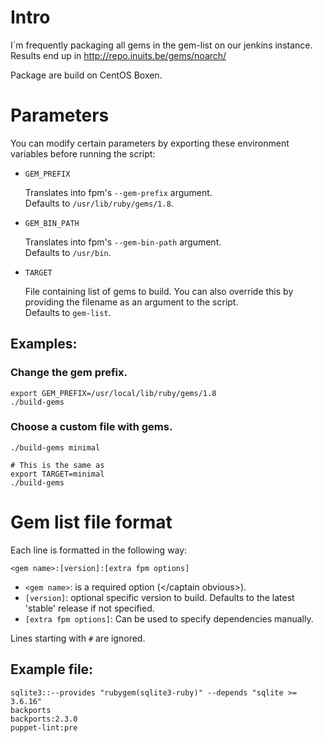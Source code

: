 # Intro

I`m frequently packaging all gems in the gem-list on our jenkins instance.
Results end up in  http://repo.inuits.be/gems/noarch/

Package are build on CentOS Boxen.


# Parameters

You can modify certain parameters by exporting these environment variables before running the script:

* `GEM_PREFIX`

    Translates into fpm's `--gem-prefix` argument.<br/>
    Defaults to `/usr/lib/ruby/gems/1.8`.

* `GEM_BIN_PATH`

    Translates into fpm's `--gem-bin-path` argument.<br/>
    Defaults to `/usr/bin`.

* `TARGET`

    File containing list of gems to build. You can also override this by providing the filename as an argument to the script.<br/>
    Defaults to `gem-list`.


## Examples:

### Change the gem prefix.

    export GEM_PREFIX=/usr/local/lib/ruby/gems/1.8
    ./build-gems

### Choose a custom file with gems.

    ./build-gems minimal

    # This is the same as
    export TARGET=minimal
    ./build-gems

# Gem list file format

Each line is formatted in the following way:

`<gem name>:[version]:[extra fpm options]`

* `<gem name>`: is a required option (&lt;/captain obvious&gt;).
* `[version]`: optional specific version to build. Defaults to the latest 'stable' release if not specified.
* `[extra fpm options]`: Can be used to specify dependencies manually.

Lines starting with `#` are ignored.

## Example file:

    sqlite3::--provides "rubygem(sqlite3-ruby)" --depends "sqlite >= 3.6.16"
    backports
    backports:2.3.0
    puppet-lint:pre

